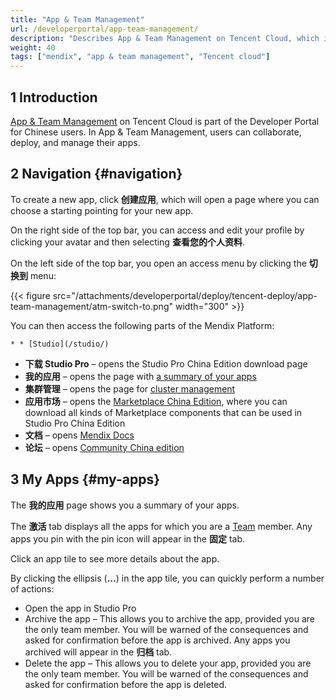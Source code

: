 ```yaml
---
title: "App & Team Management"
url: /developerportal/app-team-management/
description: "Describes App & Team Management on Tencent Cloud, which is used by Chinese users."
weight: 40
tags: ["mendix", "app & team management", "Tencent cloud"]
---
```


## 1 Introduction

[App & Team Management](https://apps.mendix.tencent-cloud.com/) on Tencent Cloud is part of the Developer Portal for Chinese users. In App & Team Management, users can collaborate, deploy, and manage their apps.

## 2 Navigation {#navigation}

To create a new app, click **创建应用**, which will open a page where you can choose a starting pointing for your new app.

On the right side of the top bar, you can access and edit your profile by clicking your avatar and then selecting **查看您的个人资料**.

On the left side of the top bar, you open an access menu by clicking the **切换到** menu:

{{< figure src="/attachments/developerportal/deploy/tencent-deploy/app-team-management/atm-switch-to.png"   width="300"  >}}

You can then access the following parts of the Mendix Platform:

    * * [Studio](/studio/)
* **下载 Studio Pro** – opens the Studio Pro China Edition download page
* **我的应用** – opens the page with [a summary of your apps](#my-apps)
* **集群管理** – opens the page for [cluster management](/developerportal/deploy/tencent-deploy/#overview)
* **应用市场** – opens the [Marketplace China Edition](https://marketplace.mendix.tencent-cloud.com/index.html), where you can download all kinds of Marketplace components that can be used in Studio Pro China Edition
* **文档** – opens [Mendix Docs](https://docs.mendix.com/)
* **论坛** – opens [Community China edition](https://forum.mendix.tencent-cloud.com/)

## 3 My Apps {#my-apps}

The **我的应用** page shows you a summary of your apps.

The **激活** tab displays all the apps for which you are a [Team](/developerportal/collaborate/team/) member. Any apps you pin with the pin icon will appear in the **固定** tab. 

Click an app tile to see more details about the app.

By clicking the ellipsis (**…**) in the app tile, you can quickly perform a number of actions:

* Open the app in Studio Pro
* Archive the app – This allows you to archive the app, provided you are the only team member. You will be warned of the consequences and asked for confirmation before the app is archived. Any apps you archived will appear in the **归档** tab. 
* Delete the app – This allows you to delete your app, provided you are the only team member. You will be warned of the consequences and asked for confirmation before the app is deleted.
